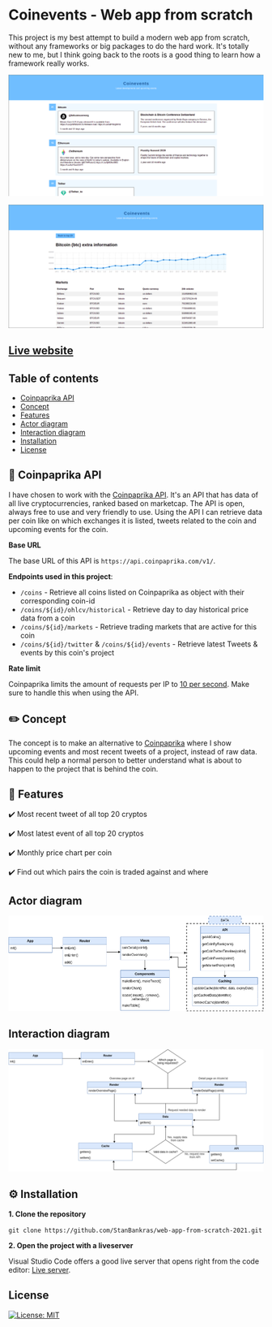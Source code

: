 # Coinevents - Web app from scratch

This project is my best attempt to build a modern web app from scratch, without any frameworks or big packages to do the hard work. It's totally new to me,
but I think going back to the roots is a good thing to learn how a framework really works.

![Actor diagram](https://github.com/StanBankras/web-app-from-scratch-2021/blob/master/public/img/front-page.png?raw=true)

![Actor diagram](https://github.com/StanBankras/web-app-from-scratch-2021/blob/master/public/img/detail-page.png?raw=true)

## [Live website](https://stanbankras.github.io/web-app-from-scratch-2021/)

## Table of contents
* [Coinpaprika API](https://github.com/StanBankras/web-app-from-scratch-2021#coinpaprika-api)
* [Concept](https://github.com/StanBankras/web-app-from-scratch-2021#concept)
* [Features](https://github.com/StanBankras/web-app-from-scratch-2021#features)
* [Actor diagram](https://github.com/StanBankras/web-app-from-scratch-2021#actor-diagram)
* [Interaction diagram](https://github.com/StanBankras/web-app-from-scratch-2021#interaction-diagram)
* [Installation](https://github.com/StanBankras/web-app-from-scratch-2021#installation)
* [License](https://github.com/StanBankras/web-app-from-scratch-2021#features)

## :sweet_potato: Coinpaprika API
I have chosen to work with the [Coinpaprika API](https://api.coinpaprika.com/). It's an API that has data of all live cryptocurrencies, ranked based on marketcap. The API is open, always free to use and very friendly to use. Using the API I can retrieve data per coin like on which exchanges it is listed, tweets related to the coin and upcoming events for the coin.

**Base URL**

The base URL of this API is `https://api.coinpaprika.com/v1/`.

**Endpoints used in this project**:
* `/coins` - Retrieve all coins listed on Coinpaprika as object with their corresponding coin-id
* `/coins/${id}/ohlcv/historical` - Retrieve day to day historical price data from a coin
* `/coins/${id}/markets` - Retrieve trading markets that are active for this coin
* `/coins/${id}/twitter` & `/coins/${id}/events` - Retrieve latest Tweets & events by this coin's project

**Rate limit**

Coinpaprika limits the amount of requests per IP to [10 per second](https://api.coinpaprika.com/#section/Rate-limit). Make sure to handle this when using the API.

## :pencil2: Concept
The concept is to make an alternative to [Coinpaprika](https://coinpaprika.com/) where I show upcoming events and most recent tweets of a project, instead of raw data. This could help a normal person to better understand what is about to happen to the project that is behind the coin.

## :rocket: Features
:heavy_check_mark: Most recent tweet of all top 20 cryptos

:heavy_check_mark: Most latest event of all top 20 cryptos

:heavy_check_mark: Monthly price chart per coin

:heavy_check_mark: Find out which pairs the coin is traded against and where

## Actor diagram
![Actor diagram](https://github.com/StanBankras/web-app-from-scratch-2021/blob/master/public/img/actor-diagram-2.png?raw=true)

## Interaction diagram
![Interaction diagram](https://github.com/StanBankras/web-app-from-scratch-2021/blob/master/public/img/interaction-diagram-2.png?raw=true)

## :gear: Installation
**1. Clone the repository**

```git clone https://github.com/StanBankras/web-app-from-scratch-2021.git```

**2. Open the project with a liveserver**

Visual Studio Code offers a good live server that opens right from the code editor: [Live server](https://marketplace.visualstudio.com/items?itemName=ritwickdey.LiveServer). 

## License
[![License: MIT](https://img.shields.io/badge/License-MIT-yellow.svg)](https://opensource.org/licenses/MIT)


<!-- How about a section that describes how to install this project? 🤓 -->

<!-- ...but how does one use this project? What are its features 🤔 -->

<!-- What external data source is featured in your project and what are its properties 🌠 -->

<!-- Maybe a checklist of done stuff and stuff still on your wishlist? ✅ -->
